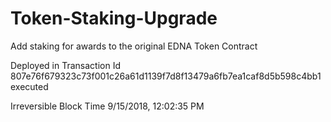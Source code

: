 # Token-Staking-Upgrade
Add staking for awards to the original EDNA Token Contract

Deployed in Transaction Id
807e76f679323c73f001c26a61d1139f7d8f13479a6fb7ea1caf8d5b598c4bb1
executed
 
Irreversible
Block Time
9/15/2018, 12:02:35 PM
